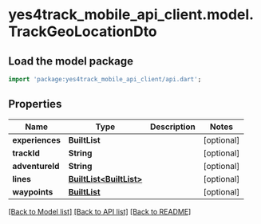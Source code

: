 # yes4track_mobile_api_client.model.TrackGeoLocationDto

## Load the model package
```dart
import 'package:yes4track_mobile_api_client/api.dart';
```

## Properties
Name | Type | Description | Notes
------------ | ------------- | ------------- | -------------
**experiences** | **BuiltList<String>** |  | [optional] 
**trackId** | **String** |  | [optional] 
**adventureId** | **String** |  | [optional] 
**lines** | [**BuiltList<BuiltList<double>>**](BuiltList.md) |  | [optional] 
**waypoints** | [**BuiltList<TrackGeoLocationWaypointDto>**](TrackGeoLocationWaypointDto.md) |  | [optional] 

[[Back to Model list]](../README.md#documentation-for-models) [[Back to API list]](../README.md#documentation-for-api-endpoints) [[Back to README]](../README.md)


